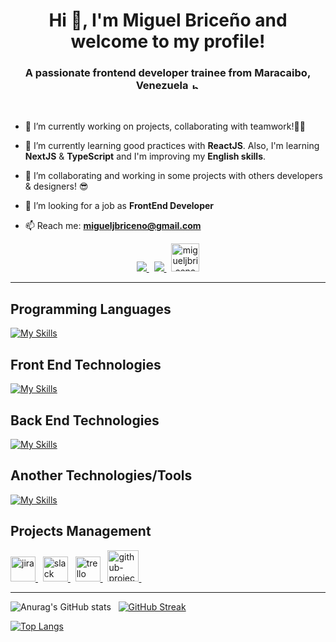 <h1 align="center">Hi 👋, I'm Miguel Briceño and welcome to my profile!</h1>
<h3 align="center">A passionate frontend developer trainee from Maracaibo, Venezuela <img alt='bandera-venezuela' src='https://upload.wikimedia.org/wikipedia/commons/0/06/Flag_of_Venezuela.svg' width="15" height="10" style="max-width: 100%;" /></h3>

<br>

- 🔭 I’m currently working on projects, collaborating with teamwork!🤝🏻

- 🌱 I’m currently learning good practices with **ReactJS**. Also, I'm learning **NextJS** & **TypeScript** and I'm improving my **English skills**.

- 👯 I’m collaborating and working in some projects with others developers & designers! 😎

- 🤝 I’m looking for a job as **FrontEnd Developer**

- 📫 Reach me: **migueljbriceno@gmail.com**

<p align="center">
  <a href="https://www.linkedin.com/in/miguelbricenodev/?locale=en_US">
    <img src="https://skillicons.dev/icons?i=linkedin" />
  </a> &nbsp;
  <a href="https://discord.com/users/864706654750900284/">
    <img src="https://skillicons.dev/icons?i=discord" />
  </a> &nbsp;
  <a href="mailto:migueljbriceno@gmail.com"> 
    <img src="https://upload.wikimedia.org/wikipedia/commons/7/7e/Gmail_icon_%282020%29.svg" alt="migueljbriceno@gmail.com" height="45" /> 
   </a>
</p>

<hr />

## Programming Languages
[![My Skills](https://skillicons.dev/icons?i=js,ts,cs&theme=dark)](https://skillicons.dev)

## Front End Technologies
[![My Skills](https://skillicons.dev/icons?i=html,css,js,react,tailwind,styledcomponents,vite,webpack,netlify,vercel&theme=dark)](https://skillicons.dev)

## Back End Technologies
[![My Skills](https://skillicons.dev/icons?i=nodejs,expressjs,mongodb&theme=dark)](https://skillicons.dev)

## Another Technologies/Tools
[![My Skills](https://skillicons.dev/icons?i=git,bash,docker&theme=dark)](https://skillicons.dev)

## Projects Management 
<a href="https://www.atlassian.com/es/software/jira" target="_blank" rel="noreferrer"> <img src="https://static.cdnlogo.com/logos/j/41/jira.svg" alt="jira" width="40" height="40"/> </a> &nbsp;
<a href="https://slack.com/" target="_blank" rel="noreferrer"> <img src="https://upload.wikimedia.org/wikipedia/commons/d/d5/Slack_icon_2019.svg" alt="slack" width="40" height="40"/> </a> &nbsp;
<a href="https://trello.com/es" target="_blank" rel="noreferrer"> <img src="https://cdn.worldvectorlogo.com/logos/trello.svg" alt="trello" width="40" height="40"/> </a> &nbsp;
<a href="https://github.com/" target="_blank" rel="noreferrer"> <img src="https://github.githubassets.com/images/modules/logos_page/GitHub-Mark.png" alt="github-projects" width="50" /> </a> &nbsp;

<hr />

![Anurag's GitHub stats](https://github-readme-stats.vercel.app/api?username=mikejbp&show_icons=true&theme=tokyonight) &nbsp;
[![GitHub Streak](https://streak-stats.demolab.com?user=mikejbp&theme=tokyonight)](https://git.io/streak-stats)

[![Top Langs](https://github-readme-stats.vercel.app/api/top-langs/?username=mikejbp&layout=compact)](https://github.com/mikejbp/mikejbp)

